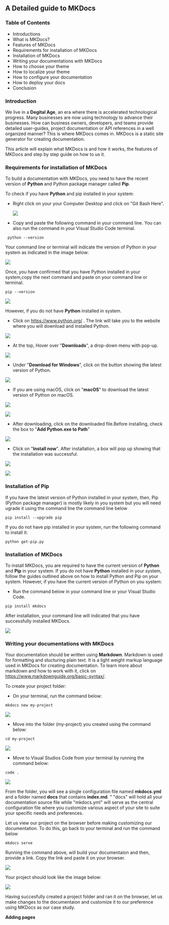 ## **A Detailed guide to MKDocs**

### **Table of Contents**
- Introductions
- What is MKDocs?
- Features of MKDocs
- Requirements for installation of MKDocs
- Installation of MKDocs
- Writing your documentations with MKDocs
- How to choose your theme 
-  How to localize your theme
-  How to configure your documentation
-  How to deploy your docs
- Conclusion

### Introduction
We live in a **Degital Age**, an era where there is accelerated technological progress. Many businesses are now using technology to advance their businesses. How can business owners, developers, and teams provide detailed user-guides, project documentation or API references in a well organized manner? This is where MKDocs comes in. MKDocs is a static site generator for creating documentation. 

This article  will explain what MKDocs is and how it works, the features of MKDocs and step by step guide on how to us it.

### **Requirements for installation of MKDocs**

To build a documentation with MKDocs, you need to have the recent version of **Python** and Python package manager called **Pip**.

To check if you have **Python** and pip installed in your system: 

- Right click on your your Computer Desktop and click on "Git Bash Here".
  
  ![](images/openingTheCommandLine.png)
  
- Copy and paste the following command in your command line. You can also run the command in your Visual Studio Code terminal.

```
 python --version
 ```
 Your command line or terminal will indicate the version of Python in your system as indicated in the image below:

 ![](images/pythonVersion.png)

 Once, you have confirmed that you have Python installed in your system,copy the next command and paste on your command line or terminal.

 ```
pip --version
 ```

![](images/pipVersion.png)



However, if you do not have **Python** installed in system. 
  
  - Click on https://www.python.org/ .
The link will take you to the website where you will download and installed Python.

![](images/pythonWebsite.PNG)

- At the top, Hover over "**Downloads**", a drop-down menu with pop-up.

![](images/downloadPython.png)

- Under "**Download for Windows**", click on the button showing the latest version of Python. 

![](images/downloadLatestVersionOfPython.png)

- If you are using macOS, click on "**macOS**" to download the latest version of Python on macOS.


 ![](images/macOSDownload.png)

 ![](images/macOSLatestRelease.PNG)

 - After downloading, click on the downloaded file.Before installing, check the box to "**Add Python.exe to Path**"  

![](images/checkAddPath.png)
  
  - Click on "**Install now**". After installation, a box will pop up showing that the installation was successful.

![](images/installPython.png)

![](images/installationSuccessful.PNG)

### **Installation of Pip**
If you have the latest version of Python installed in your system, then, Pip (Python package manager) is mostly likely in you system but you will need ugrade it using the command line the command line below

```
pip install --upgrade pip
```

If you do not have pip installed in your system, run the following command to install it:

```
python get-pip.py
```

### **Installation of MKDocs**

To install MKDocs, you are required to have the current version of **Python** and **Pip** in your system. If you do not have **Python** installed in your system, follow the guides outlined above on how to install Python and Pip on your system. However, if you have the current version of Python on you system:


- Run the command below in your command line or your Visual Studio Code.

```
pip install mkdocs
```
After installation, your command line will indicated that you have successfully installed MKDocs.

![](images/succefullyInstalledMkdocs.png)


### **Writing your documentations with MKDocs**

Your documentation should be written using **Markdown**. Markdown is used for formatting and stucturing plain text. It is a light weight markup language used in MKDocs for creating documentation. To learn more about markdown and how to work with it, click on https://www.markdownguide.org/basic-syntax/.

To create your project folder:

- On your terminal, run the command below:

```
mkdocs new my-project
```
![](images/createProjectFolder.png)

- Move into the folder (my-project) you created using the command below:

```
cd my-project
```

![](images/moToMyProject.png)

- Move to Visual Studios Code from your terminal by running the command below:

```
code .
```
![](images/moveVSCODE.png)

From the folder, you will see a single configuration file named **mkdocs.yml** and a  folder named **docs** that contains **index.md**. " "docs" will hold all your documentation source file while "mkdocs.yml" will serve as the central configuration file where you customize various aspect of your site to suite your specific needs and preferences.

Let us view our project on the browser before making customizing our documentation. To do this, go back to your terminal and run the command below

```
mkdocs serve
```

Running the command above, will build your documentaion and then, provide a link. Copy the link and paste it on your browser.

![](images/linkToServer.png)

Your project should look like the image below:

![](images/welcomeToMKDOCS.PNG)

Having succesfully created a project folder and ran it on the browser, let us make changes to the documentaion and customize it to our preference using MKDocs as our case study.

**Adding pages**
